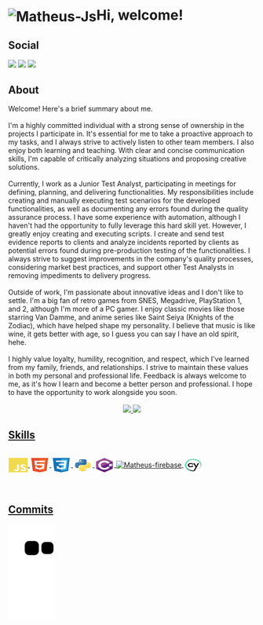 # <img align="center" alt="Matheus-Js" height="150" width="150" src="https://sdk.bitmoji.com/render/panel/e0c8b93f-c246-46e8-9db2-ec0cb01ec9eb-f38649ec-f37c-493a-a34b-475f6993ba74-v1.png?transparent=1&palette=1">Hi, welcome!

## Social
<div> 
  <a href="https://www.linkedin.com/in/matheusbonotto" target="_blank"><img src="https://img.shields.io/badge/-LinkedIn-%230077B5?style=for-the-badge&logo=linkedin&logoColor=white" target="_blank"></a> 
  <a href = "mailto:matteusbonotto@gmail.com"><img src="https://img.shields.io/badge/Gmail-D14836?style=for-the-badge&logo=gmail&logoColor=white" target="_blank"></a>
  <a href="https://instagram.com/matteusbonotto" target="_blank"><img src="https://img.shields.io/badge/-Instagram-%23E4405F?style=for-the-badge&logo=instagram&logoColor=white" target="_blank"></a>

## About
<div style="display: line_block">
Welcome! Here's a brief summary about me.
<br>
  <br>
I'm a highly committed individual with a strong sense of ownership in the projects I participate in. It's essential for me to take a proactive approach to my tasks, and I always strive to actively listen to other team members. I also enjoy both learning and teaching. With clear and concise communication skills, I'm capable of critically analyzing situations and proposing creative solutions.
<br>
  <br>
Currently, I work as a Junior Test Analyst, participating in meetings for defining, planning, and delivering functionalities. My responsibilities include creating and manually executing test scenarios for the developed functionalities, as well as documenting any errors found during the quality assurance process. I have some experience with automation, although I haven't had the opportunity to fully leverage this hard skill yet. However, I greatly enjoy creating and executing scripts. I create and send test evidence reports to clients and analyze incidents reported by clients as potential errors found during pre-production testing of the functionalities. I always strive to suggest improvements in the company's quality processes, considering market best practices, and support other Test Analysts in removing impediments to delivery progress.
<br>
  <br>
Outside of work, I'm passionate about innovative ideas and I don't like to settle. I'm a big fan of retro games from SNES, Megadrive, PlayStation 1, and 2, although I'm more of a PC gamer. I enjoy classic movies like those starring Van Damme, and anime series like Saint Seiya (Knights of the Zodiac), which have helped shape my personality. I believe that music is like wine, it gets better with age, so I guess you can say I have an old spirit, hehe.
<br>
  <br>
I highly value loyalty, humility, recognition, and respect, which I've learned from my family, friends, and relationships. I strive to maintain these values in both my personal and professional life. Feedback is always welcome to me, as it's how I learn and become a better person and professional. I hope to have the opportunity to work alongside you soon.
</div>
<br>

</div>
<div align="center">
  <a href="https://github.com/matteusbonotto">
  <img height="180em" src="https://github-readme-stats.vercel.app/api?username=matteusbonotto&show_icons=true&theme=blue-green&include_all_commits=true&count_private=true"/>
  <img height="180em" src="https://github-readme-stats.vercel.app/api/top-langs/?username=matteusbonotto&layout=compact&langs_count=7&theme=blue-green"/>
</div>
  
  ## Skills
<div style="display: inline_block"><br>
  <img align="center" alt="Matheus-Js" height="30" width="40" src="https://raw.githubusercontent.com/devicons/devicon/master/icons/javascript/javascript-plain.svg">
  <img align="center" alt="Matheus-HTML" height="30" width="40" src="https://raw.githubusercontent.com/devicons/devicon/master/icons/html5/html5-original.svg">
  <img align="center" alt="Matheus-CSS" height="30" width="40" src="https://raw.githubusercontent.com/devicons/devicon/master/icons/css3/css3-original.svg">
  <img align="center" alt="Matheus-Python" height="30" width="40" src="https://raw.githubusercontent.com/devicons/devicon/master/icons/python/python-original.svg">
  <img align="center" alt="Matheus-Csharp" height="30" width="40" src="https://raw.githubusercontent.com/devicons/devicon/master/icons/csharp/csharp-original.svg">
  <img align="center" alt="Matheus-firebase" height="30" width="40" src="https://www.vectorlogo.zone/logos/firebase/firebase-icon.svg">
  <img align="center" alt="Matheus-Cypress" height="30" width="40" src="https://github.com/vscode-icons/vscode-icons/blob/master/icons/file_type_light_cypress.svg">
</div>
<br>
<br>
  
 ## Commits
  
![Snake animation](https://github.com/matteusbonotto/matteusbonotto/blob/output/github-contribution-grid-snake.svg)
